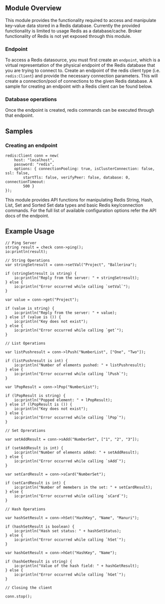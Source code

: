 ## Module Overview

This module provides the functionality required to access and manipulate key-value data stored in a Redis database.
Currently the provided functionality is limited to usage Redis as a database/cache. Broker functionality of Redis is
not yet exposed through this module.

### Endpoint

To access a Redis datasource, you must first create an `endpoint`, which is a virtual representation of the physical
endpoint of the Redis database that you are trying to connect to. Create an endpoint of the redis client type
(i.e. `redis:Client`) and provide the necessary connection parameters. This will create a connection/pool of
connections to the given Redis database. A sample for creating an endpoint with a Redis client can be found
below.

### Database operations

Once the endpoint is created, redis commands can be executed through that endpoint.

## Samples

### Creating an endpoint

```ballerina
redis:Client conn = new(
    host: "localhost",
    password: "redis",
    options: { connectionPooling: true, isClusterConnection: false, ssl: false,
        startTls: false, verifyPeer: false, database: 0, connectionTimeout: 
        500 }
});
```

This module provides API functions for manipulating Redis String, Hash, List, Set and Sorted Set data types and
basic Redis key/connection commands. For the full list of available configuration options refer the API docs of the
endpoint.

## Example Usage
```ballerina
// Ping Server
string result = check conn->ping();
io:println(result);

// String Operations
var stringSetresult = conn->setVal("Project", "Ballerina");

if (stringSetresult is string) {
    io:println("Reply from the server: " + stringSetresult);
} else {
    io:println("Error occurred while calling `setVal`");
}

var value = conn->get("Project");

if (value is string) {
    io:println("Reply from the server: " + value);
} else if (value is ()) {
    io:println("Key does not exist");
} else {
    io:println("Error occurred while calling `get`");
}

// List Operations

var listPushresult = conn->lPush("NumberList", ["One", "Two"]);

if (listPushresult is int) {
    io:println("Number of elements pushed: " + listPushresult);
} else {
    io:println("Error occurred while calling `lPush`");
}

var lPopResult = conn->lPop("NumberList");

if (lPopResult is string) {
    io:println("Popped element: " + lPopResult);
} else if (lPopResult is ()) {
    io:println("Key does not exist");
} else {
    io:println("Error occurred while calling `lPop`");
}

// Set Oprerations

var setAddResult = conn->sAdd("NumberSet", ["1", "2", "3"]);

if (setAddResult is int) {
    io:println("Number of elements added: " + setAddResult);
} else {
    io:println("Error occurred while calling `sAdd`");
}

var setCardResult = conn->sCard("NumberSet");

if (setCardResult is int) {
    io:println("Number of memebers in the set: " + setCardResult);
} else {
    io:println("Error occurred while calling `sCard`");
}

// Hash Operations

var hashSetResult = conn->hSet("HashKey", "Name", "Manuri");

if (hashSetResult is boolean) {
    io:println("Hash set status: " + hashSetStatus);
} else {
    io:println("Error occurred while calling `hSet`");
}

var hashGetResult = conn->hGet("HashKey", "Name");

if (hashGetResult is string) {
    io:println("Value of the hash field: " + hashGetResult);
} else {
    io:println("Error occurred while calling `hGet`");
}

// Closing the client

conn.stop();
```
